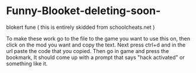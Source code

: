 # Funny-Blooket-deleting-soon-
blokert fune ( this is entirely skidded from schoolcheats.net )

To make these work go to the file to the game you want to use this on, then click on the mod you want and copy the text. Next press ctrl+d and in the url paste the code that you copied. Then go in game and press the bookmark, It should come up with a prompt that says "hack activated" or something like it.
